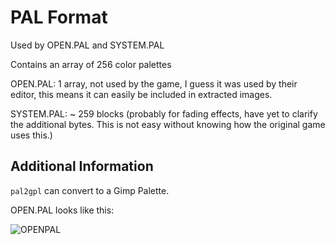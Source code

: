 PAL Format
==========

Used by OPEN.PAL and SYSTEM.PAL

Contains an array of 256 color palettes

OPEN.PAL: 1 array, not used by the game, I guess it was used by their editor,
          this means it can easily be included in extracted images.

SYSTEM.PAL: ~ 259 blocks (probably for fading effects, have yet to clarify the
            additional bytes. This is not easy without knowing how the original
            game uses this.)

Additional Information
----------------------

```pal2gpl``` can convert to a Gimp Palette.

OPEN.PAL looks like this:

![OPENPAL](eracha_open_pal.png)
